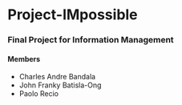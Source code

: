 # Project-IMpossible
### Final Project for Information Management
#### Members
- Charles Andre Bandala
- John Franky Batisla-Ong
- Paolo Recio
